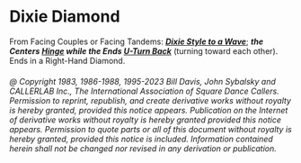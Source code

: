 
# Dixie Diamond

From Facing Couples or Facing Tandems: 
***[Dixie Style to a Wave](../ms/dixie_style.md)***; 
***the Centers [Hinge](../ms/hinge.md) while the Ends
[U-Turn Back](../b1/turn_back.md)***
(turning toward each other). Ends in a Right-Hand Diamond.

###### @ Copyright 1983, 1986-1988, 1995-2023 Bill Davis, John Sybalsky and CALLERLAB Inc., The International Association of Square Dance Callers. Permission to reprint, republish, and create derivative works without royalty is hereby granted, provided this notice appears. Publication on the Internet of derivative works without royalty is hereby granted provided this notice appears. Permission to quote parts or all of this document without royalty is hereby granted, provided this notice is included. Information contained herein shall not be changed nor revised in any derivation or publication.
